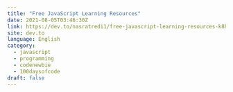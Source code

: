 ```yaml
---
title: "Free JavaScript Learning Resources"
date: 2021-08-05T03:46:30Z
link: https://dev.to/nasratredi1/free-javascript-learning-resources-k8h?utm_medium=RSS&utm_source=news.12bit.vn
site: dev.to
language: English
category:
  - javascript
  - programming
  - codenewbie
  - 100daysofcode
draft: false
---
```

